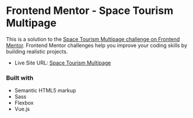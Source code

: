 # Frontend Mentor - Space Tourism Multipage

This is a solution to the [Space Tourism Multipage challenge on Frontend Mentor](https://www.frontendmentor.io/challenges/qr-code-component-iux_sIO_H). Frontend Mentor challenges help you improve your coding skills by building realistic projects. 

- Live Site URL: [Space Tourism Multipage](https://fmspace-tourism-xoneris-projects.vercel.app)

### Built with

- Semantic HTML5 markup
- Sass
- Flexbox
- Vue.js